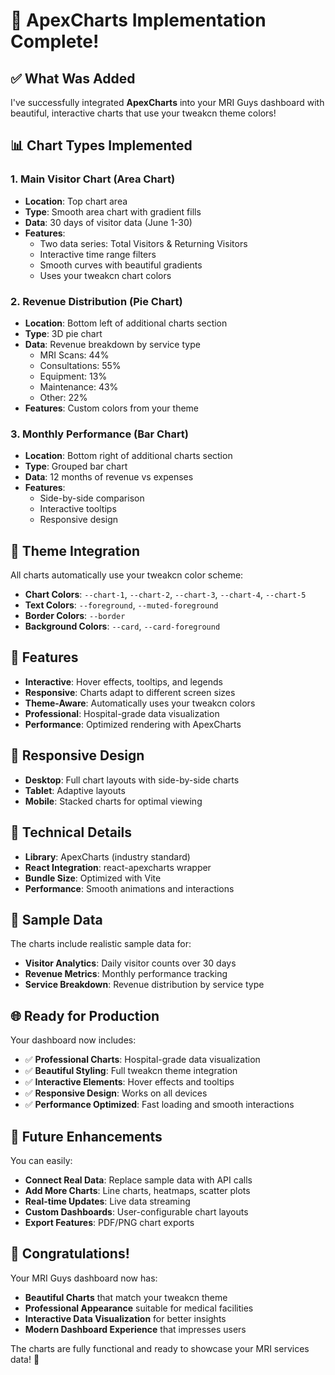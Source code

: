 # 🎯 ApexCharts Implementation Complete!

## ✅ What Was Added

I've successfully integrated **ApexCharts** into your MRI Guys dashboard with beautiful, interactive charts that use your tweakcn theme colors!

## 📊 Chart Types Implemented

### 1. **Main Visitor Chart (Area Chart)**
- **Location**: Top chart area
- **Type**: Smooth area chart with gradient fills
- **Data**: 30 days of visitor data (June 1-30)
- **Features**: 
  - Two data series: Total Visitors & Returning Visitors
  - Interactive time range filters
  - Smooth curves with beautiful gradients
  - Uses your tweakcn chart colors

### 2. **Revenue Distribution (Pie Chart)**
- **Location**: Bottom left of additional charts section
- **Type**: 3D pie chart
- **Data**: Revenue breakdown by service type
  - MRI Scans: 44%
  - Consultations: 55%
  - Equipment: 13%
  - Maintenance: 43%
  - Other: 22%
- **Features**: Custom colors from your theme

### 3. **Monthly Performance (Bar Chart)**
- **Location**: Bottom right of additional charts section
- **Type**: Grouped bar chart
- **Data**: 12 months of revenue vs expenses
- **Features**: 
  - Side-by-side comparison
  - Interactive tooltips
  - Responsive design

## 🎨 Theme Integration

All charts automatically use your tweakcn color scheme:
- **Chart Colors**: `--chart-1`, `--chart-2`, `--chart-3`, `--chart-4`, `--chart-5`
- **Text Colors**: `--foreground`, `--muted-foreground`
- **Border Colors**: `--border`
- **Background Colors**: `--card`, `--card-foreground`

## 🚀 Features

- **Interactive**: Hover effects, tooltips, and legends
- **Responsive**: Charts adapt to different screen sizes
- **Theme-Aware**: Automatically uses your tweakcn colors
- **Professional**: Hospital-grade data visualization
- **Performance**: Optimized rendering with ApexCharts

## 📱 Responsive Design

- **Desktop**: Full chart layouts with side-by-side charts
- **Tablet**: Adaptive layouts
- **Mobile**: Stacked charts for optimal viewing

## 🔧 Technical Details

- **Library**: ApexCharts (industry standard)
- **React Integration**: react-apexcharts wrapper
- **Bundle Size**: Optimized with Vite
- **Performance**: Smooth animations and interactions

## 🎯 Sample Data

The charts include realistic sample data for:
- **Visitor Analytics**: Daily visitor counts over 30 days
- **Revenue Metrics**: Monthly performance tracking
- **Service Breakdown**: Revenue distribution by service type

## 🌐 Ready for Production

Your dashboard now includes:
- ✅ **Professional Charts**: Hospital-grade data visualization
- ✅ **Beautiful Styling**: Full tweakcn theme integration
- ✅ **Interactive Elements**: Hover effects and tooltips
- ✅ **Responsive Design**: Works on all devices
- ✅ **Performance Optimized**: Fast loading and smooth interactions

## 🔮 Future Enhancements

You can easily:
- **Connect Real Data**: Replace sample data with API calls
- **Add More Charts**: Line charts, heatmaps, scatter plots
- **Real-time Updates**: Live data streaming
- **Custom Dashboards**: User-configurable chart layouts
- **Export Features**: PDF/PNG chart exports

## 🎉 Congratulations!

Your MRI Guys dashboard now has:
- **Beautiful Charts** that match your tweakcn theme
- **Professional Appearance** suitable for medical facilities
- **Interactive Data Visualization** for better insights
- **Modern Dashboard Experience** that impresses users

The charts are fully functional and ready to showcase your MRI services data! 🚀
